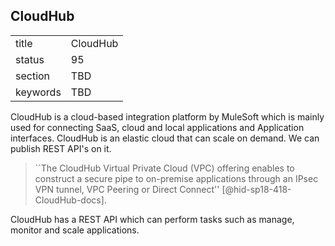 ## CloudHub


|          |          |
| -------- | -------- |
| title    | CloudHub |
| status   | 95       |
| section  | TBD      |
| keywords | TBD      |




CloudHub is a cloud-based integration platform by MuleSoft which is
mainly used for connecting SaaS, cloud and local applications and
Application interfaces. CloudHub is an elastic cloud that can scale on
demand. We can publish REST API's on it.

> ``The CloudHub Virtual Private Cloud (VPC) offering enables to
> construct a secure pipe to on-premise applications through an IPsec
> VPN tunnel, VPC Peering or Direct Connect''
> [@hid-sp18-418-CloudHub-docs].

CloudHub has a REST API which can perform
tasks such as manage, monitor and scale applications.
